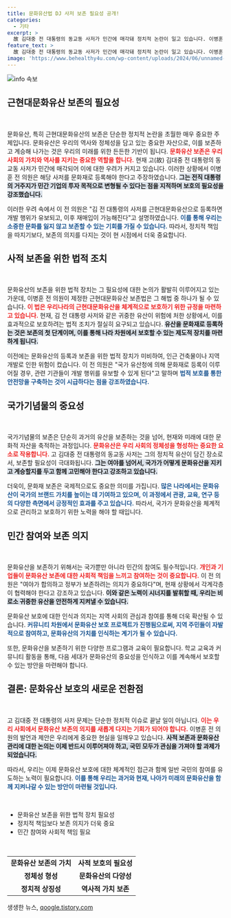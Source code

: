```yaml
---
title: 문화유산법 DJ 사저 보존 필요성 공개!
categories:
  - 기타
excerpt: >
  故 김대중 전 대통령의 동교동 사저가 민간에 매각돼 정치적 논란이 일고 있습니다. 이병훈 전 의원은 문화유산 등록을 통해 보존의 필요성을 강조하며, 책임 문제 대신 보존 의지를 촉구했습니다.
feature_text: >
  故 김대중 전 대통령의 동교동 사저가 민간에 매각돼 정치적 논란이 일고 있습니다. 이병훈 전 의원은 문화유산 등록을 통해 보존의 필요성을 강조하며, 책임 문제 대신 보존 의지를 촉구했습니다.
image: 'https://www.behealthy4u.com/wp-content/uploads/2024/06/unnamed-file.png'
---
```


<p><img src="https://www.behealthy4u.com/wp-content/uploads/2024/06/unnamed-file.png" alt="info 속보" /></p>

<h2 data-ke-size="size26">근현대문화유산 보존의 필요성</h2>

<p data-ke-size="size16">&nbsp;</p>

<p>문화유산, 특히 근현대문화유산의 보존은 단순한 정치적 논란을 초월한 매우 중요한 주제입니다. 문화유산은 우리의 역사와 정체성을 담고 있는 중요한 자산으로, 이를 보존하고 계승해 나가는 것은 우리의 미래를 위한 든든한 기반이 됩니다. <b><span style="color: #ee2323;">문화유산 보존은 우리 사회의 가치와 역사를 지키는 중요한 역할을 합니다.</span></b> 현재 고(故) 김대중 전 대통령의 동교동 사저가 민간에 매각되어 이에 대한 우려가 커지고 있습니다. 이러한 상황에서 이병훈 전 의원은 해당 사저를 문화재로 등록해야 한다고 주장하였습니다. <b><span style="background-color: #21538527;">그는 전직 대통령의 거주지가 민간 기업의 투자 목적으로 변형될 수 있다는 점을 지적하며 보호의 필요성을 강조했습니다.</span></b></p>

<p>이러한 우려 속에서 이 전 의원은 "김 전 대통령의 사저를 근현대문화유산으로 등록하면 개발 행위가 유보되고, 이후 재매입이 가능해진다"고 설명하였습니다. <b><span style="color: #1a5490;">이를 통해 우리는 소중한 문화를 잃지 않고 보존할 수 있는 기회를 가질 수 있습니다.</span></b> 따라서, 정치적 책임을 따지기보다, 보존의 의지를 다지는 것이 현 시점에서 더욱 중요합니다.</p>

<h2 data-ke-size="size26">사적 보존을 위한 법적 조치</h2>

<p data-ke-size="size16">&nbsp;</p>

<p>문화유산의 보존을 위한 법적 장치는 그 필요성에 대한 논의가 활발히 이루어지고 있는 가운데, 이병훈 전 의원이 제정한 근현대문화유산 보존법은 그 해법 중 하나가 될 수 있습니다. <b><span style="color: #ee2323;">이 법은 우리나라의 근현대문화유산을 체계적으로 보호하기 위한 규정을 마련하고 있습니다.</span></b> 현재, 김 전 대통령 사저와 같은 귀중한 유산이 위험에 처한 상황에서, 이를 효과적으로 보호하려는 법적 조치가 절실히 요구되고 있습니다. <b><span style="background-color: #21538527;">유산을 문화재로 등록하는 것은 보존의 첫 단계이며, 이를 통해 나라 차원에서 보호할 수 있는 제도적 장치를 마련하게 됩니다.</span></b></p>

<p>이전에는 문화유산의 등록과 보존을 위한 법적 장치가 미비하여, 인근 건축물이나 지역 개발로 인한 위험이 컸습니다. 이 전 의원은 "국가 유산청에 의해 문화재로 등록이 이루어질 경우, 관련 기관들이 개발 행위를 유보할 수 있게 된다"고 말하며 <b><span style="color: #1a5490;">법적 보호를 통한 안전망을 구축하는 것이 시급하다는 점을 강조하였습니다.</span></b> </p>

<h2 data-ke-size="size26">국가기념물의 중요성</h2>

<p data-ke-size="size16">&nbsp;</p>

<p>국가기념물의 보존은 단순히 과거의 유산을 보존하는 것을 넘어, 현재와 미래에 대한 문화적 자산을 축적하는 과정입니다. <b><span style="color: #ee2323;">문화유산은 우리 사회의 정체성을 형성하는 중요한 요소로 작용합니다.</span></b> 고 김대중 전 대통령의 동교동 사저는 그의 정치적 유산이 담긴 장소로서, 보존할 필요성이 극대화됩니다. <b><span style="background-color: #21538527;">그는 여야를 넘어서, 국가가 어떻게 문화유산을 지키고 계승할지를 두고 함께 고민해야 한다고 강조하고 있습니다.</span></b></p>

<p>더욱이, 문화재 보존은 국제적으로도 중요한 의미를 가집니다. <b><span style="color: #1a5490;">많은 나라에서는 문화유산이 국가의 브랜드 가치를 높이는 데 기여하고 있으며, 이 과정에서 관광, 교육, 연구 등의 다양한 측면에서 긍정적인 효과를 주고 있습니다.</span></b> 따라서, 국가가 문화유산을 체계적으로 관리하고 보호하기 위한 노력을 해야 할 때입니다.</p>

<h2 data-ke-size="size26">민간 참여와 보존 의지</h2>

<p data-ke-size="size16">&nbsp;</p>

<p>문화유산을 보존하기 위해서는 국가뿐만 아니라 민간의 참여도 필수적입니다. <b><span style="color: #ee2323;">개인과 기업들이 문화유산 보존에 대한 사회적 책임을 느끼고 참여하는 것이 중요합니다.</span></b> 이 전 의원은 "여야가 합의하고 정부가 보존하려는 의지가 중요하다"며, 현재 상황에서 각계각층이 협력해야 한다고 강조하고 있습니다. <b><span style="background-color: #21538527;">이와 같은 노력이 시너지를 발휘할 때, 우리는 비로소 귀중한 유산을 안전하게 지켜낼 수 있습니다.</span></b></p>

<p>문화유산 보호에 대한 인식과 의지는 지역 사회의 관심과 참여를 통해 더욱 확산될 수 있습니다. <b><span style="color: #1a5490;">커뮤니티 차원에서 문화유산 보호 프로젝트가 진행됨으로써, 지역 주민들이 자발적으로 참여하고, 문화유산의 가치를 인식하는 계기가 될 수 있습니다.</span></b> </p>

<p>또한, 문화유산을 보존하기 위한 다양한 프로그램과 교육이 필요합니다. 학교 교육과 커뮤니티 활동을 통해, 다음 세대가 문화유산의 중요성을 인식하고 이를 계속해서 보호할 수 있는 방안을 마련해야 합니다.</p>

<h2 data-ke-size="size26">결론: 문화유산 보호의 새로운 전환점</h2>

<p data-ke-size="size16">&nbsp;</p>

<p>고 김대중 전 대통령의 사저 문제는 단순한 정치적 이슈로 끝날 일이 아닙니다. <b><span style="color: #ee2323;">이는 우리 사회에서 문화유산 보존의 의지를 새롭게 다지는 기회가 되어야 합니다.</span></b> 이병훈 전 의원의 발언과 제안은 우리에게 중요한 현실을 일깨우고 있습니다. <b><span style="background-color: #21538527;">사적 보존과 문화유산 관리에 대한 논의는 이제 반드시 이루어져야 하고, 국민 모두가 관심을 가져야 할 과제가 되었습니다.</span></b></p>

<p>따라서, 우리는 이제 문화유산 보호에 대한 체계적인 접근과 함께 일반 국민의 참여를 유도하는 노력이 필요합니다. <b><span style="color: #1a5490;">이를 통해 우리는 과거와 현재, 나아가 미래의 문화유산을 함께 지켜나갈 수 있는 방안이 마련될 것입니다.</span></b> </p>

<p data-ke-size="size16">&nbsp;</p>

<ul>
    <li>문화유산 보존을 위한 법적 장치 필요성</li>
    <li>정치적 책임보다 보존 의지가 더욱 중요</li>
    <li>민간 참여와 사회적 책임 필요</li>
</ul>

<p data-ke-size="size16">&nbsp;</p>

<table style="border-collapse: collapse; width: 100%; border: none;">
    <tr>
        <td style="text-align: center; height: 17px;"><b>문화유산 보존의 가치</b></td>
        <td style="text-align: center; height: 17px;"><b>사적 보호의 필요성</b></td>
    </tr>
    <tr>
        <td style="text-align: center; height: 17px;"><b>정체성 형성</b></td>
        <td style="text-align: center; height: 17px;"><b>문화유산의 다양성</b></td>
    </tr>
    <tr>
        <td style="text-align: center; height: 17px;"><b>정치적 상징성</b></td>
        <td style="text-align: center; height: 17px;"><b>역사적 가치 보존</b></td>
    </tr>
</table>
생생한 뉴스, <a href="https://qoogle.tistory.com" rel="dofollow">qoogle.tistory.com</a>


